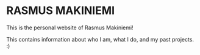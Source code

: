 # RASMUS MAKINIEMI

This is the personal website of Rasmus Makiniemi!

This contains information about who I am, what I do, and my past projects. :)
